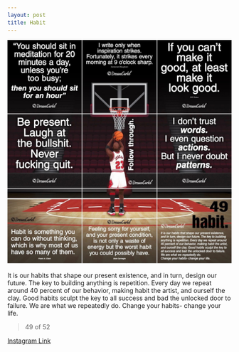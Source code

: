 ```yaml
---
layout: post
title: Habit
---
```


![49 Habit](/images/dc49.jpg)

It is our habits that shape our present existence, and in turn, design our future. The key to building anything is repetition. Every day we repeat around 40 percent of our behavior, making habit the artist, and ourself the clay. Good habits sculpt the key to all success and bad the unlocked door to failure. We are what we repeatedly do. Change your habits- change your life.

> 49 of 52

[Instagram Link](https://www.instagram.com/p/3u1JZKxMvF/)
